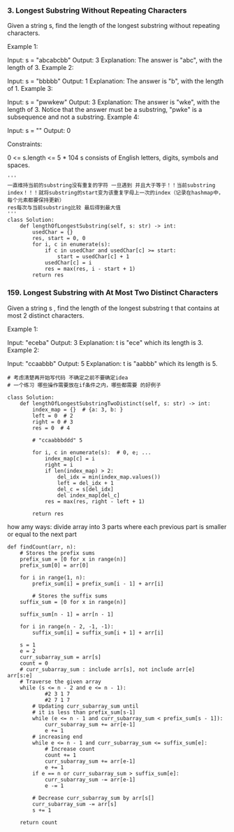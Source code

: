 ### 3. Longest Substring Without Repeating Characters

Given a string s, find the length of the longest substring without repeating characters.

Example 1:

Input: s = "abcabcbb"
Output: 3
Explanation: The answer is "abc", with the length of 3.
Example 2:

Input: s = "bbbbb"
Output: 1
Explanation: The answer is "b", with the length of 1.
Example 3:

Input: s = "pwwkew"
Output: 3
Explanation: The answer is "wke", with the length of 3.
Notice that the answer must be a substring, "pwke" is a subsequence and not a substring.
Example 4:

Input: s = ""
Output: 0
 

Constraints:

0 <= s.length <= 5 * 104
s consists of English letters, digits, symbols and spaces.

```python3
'''
一直维持当前的substring没有重复的字符 一旦遇到 并且大于等于！！当前substring index！！！就将substring的start变为该重复字母上一次的index（记录在hashmap中，每个元素都要保持更新）
res每次与当前substring比较 最后得到最大值
'''
class Solution:
    def lengthOfLongestSubstring(self, s: str) -> int:
        usedChar = {}
        res, start = 0, 0
        for i, c in enumerate(s):
            if c in usedChar and usedChar[c] >= start:
                start = usedChar[c] + 1
            usedChar[c] = i
            res = max(res, i - start + 1)
        return res                              
```

### 159. Longest Substring with At Most Two Distinct Characters

Given a string s , find the length of the longest substring t  that contains at most 2 distinct characters.

Example 1:

Input: "eceba"
Output: 3
Explanation: t is "ece" which its length is 3.
Example 2:

Input: "ccaabbb"
Output: 5
Explanation: t is "aabbb" which its length is 5.

```python3
# 考虑清楚再开始写代码 不确定之前不要确定idea
# 一个练习 哪些操作需要放在if条件之内，哪些都需要 的好例子

class Solution:
    def lengthOfLongestSubstringTwoDistinct(self, s: str) -> int:
        index_map = {}  # {a: 3, b: }
        left = 0  # 2
        right = 0 # 3
        res = 0  # 4

        # "ccaabbbddd" 5

        for i, c in enumerate(s):  # 0, e; ...
            index_map[c] = i
            right = i
            if len(index_map) > 2:                          
                del_idx = min(index_map.values())  
                left = del_idx + 1
                del_c = s[del_idx]
                del index_map[del_c]
            res = max(res, right - left + 1)

        return res
```
how amy ways:
divide array into 3 parts where each previous part is smaller or equal to the next part

```python3
def findCount(arr, n):
    # Stores the prefix sums
    prefix_sum = [0 for x in range(n)]
    prefix_sum[0] = arr[0]

    for i in range(1, n):
        prefix_sum[i] = prefix_sum[i - 1] + arr[i]

        # Stores the suffix sums
    suffix_sum = [0 for x in range(n)]

    suffix_sum[n - 1] = arr[n - 1]

    for i in range(n - 2, -1, -1):
        suffix_sum[i] = suffix_sum[i + 1] + arr[i]

    s = 1
    e = 2
    curr_subarray_sum = arr[s]
    count = 0
    # curr_subarray_sum : include arr[s], not include arr[e]   arr[s:e]
    # Traverse the given array
    while (s <= n - 2 and e <= n - 1):
            #2 3 1 7
            #2 7 1 7
        # Updating curr_subarray_sum until
        # it is less than prefix_sum[s-1]
        while (e <= n - 1 and curr_subarray_sum < prefix_sum[s - 1]):
            curr_subarray_sum += arr[e-1]
            e += 1
        # increasing end
        while e <= n - 1 and curr_subarray_sum <= suffix_sum[e]:
            # Increase count
            count += 1
            curr_subarray_sum += arr[e-1]
            e += 1
        if e == n or curr_subarray_sum > suffix_sum[e]:
            curr_subarray_sum -= arr[e-1]
            e -= 1

        # Decrease curr_subarray_sum by arr[s[]
        curr_subarray_sum -= arr[s]
        s += 1

    return count
```

